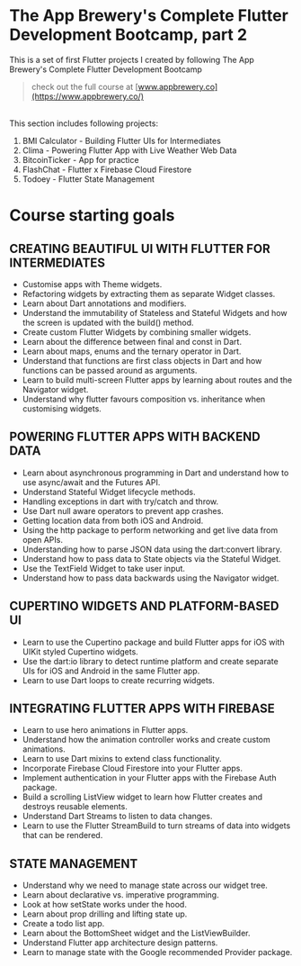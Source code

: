 # The App Brewery's Complete Flutter Development Bootcamp, part 2

This is a set of first Flutter projects I created by following The App Brewery's Complete Flutter Development Bootcamp
> check out the full course at [www.appbrewery.co](https://www.appbrewery.co/)

<br/>
This section includes following projects:

1. BMI Calculator - Building Flutter UIs for Intermediates
2. Clima - Powering Flutter App with Live Weather Web Data
3. BitcoinTicker - App for practice
4. FlashChat - Flutter x Firebase Cloud Firestore
5. Todoey - Flutter State Management

# Course starting goals

## CREATING BEAUTIFUL UI WITH FLUTTER FOR INTERMEDIATES

- Customise apps with Theme widgets.
- Refactoring widgets by extracting them as separate Widget classes.
- Learn about Dart annotations and modifiers.
- Understand the immutability of Stateless and Stateful Widgets and how the screen is updated with the build() method.
- Create custom Flutter Widgets by combining smaller widgets.
- Learn about the difference between final and const in Dart.
- Learn about maps, enums and the ternary operator in Dart.
- Understand that functions are first class objects in Dart and how functions can be passed around as arguments.
- Learn to build multi-screen Flutter apps by learning about routes and the Navigator widget.
- Understand why flutter favours composition vs. inheritance when customising widgets.


## POWERING FLUTTER APPS WITH BACKEND DATA

- Learn about asynchronous programming in Dart and understand how to use async/await and the Futures API.
- Understand Stateful Widget lifecycle methods.
- Handling exceptions in dart with try/catch and throw.
- Use Dart null aware operators to prevent app crashes.
- Getting location data from both iOS and Android.
- Using the http package to perform networking and get live data from open APIs.
- Understanding how to parse JSON data using the dart:convert library.
- Understand how to pass data to State objects via the Stateful Widget.
- Use the TextField Widget to take user input.
- Understand how to pass data backwards using the Navigator widget.


## CUPERTINO WIDGETS AND PLATFORM-BASED UI

- Learn to use the Cupertino package and build Flutter apps for iOS with UIKit styled Cupertino widgets.
- Use the dart:io library to detect runtime platform and create separate UIs for iOS and Android in the same Flutter app.
- Learn to use Dart loops to create recurring widgets.


## INTEGRATING FLUTTER APPS WITH FIREBASE

- Learn to use hero animations in Flutter apps.
- Understand how the animation controller works and create custom animations.
- Learn to use Dart mixins to extend class functionality.
- Incorporate Firebase Cloud Firestore into your Flutter apps.
- Implement authentication in your Flutter apps with the Firebase Auth package.
- Build a scrolling ListView widget to learn how Flutter creates and destroys reusable elements.
- Understand Dart Streams to listen to data changes.
- Learn to use the Flutter StreamBuild to turn streams of data into widgets that can be rendered.



## STATE MANAGEMENT

- Understand why we need to manage state across our widget tree.
- Learn about declarative vs. imperative programming.
- Look at how setState works under the hood.
- Learn about prop drilling and lifting state up.
- Create a todo list app.
- Learn about the BottomSheet widget and the ListViewBuilder.
- Understand Flutter app architecture design patterns.
- Learn to manage state with the Google recommended Provider package.
